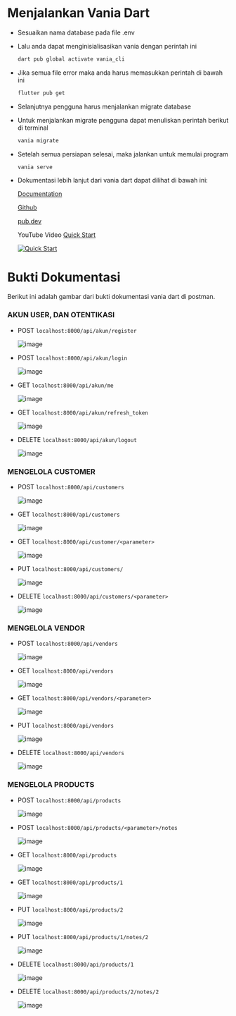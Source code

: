 # Menjalankan Vania Dart

- Sesuaikan nama database pada file .env
- Lalu anda dapat menginisialisasikan vania dengan perintah ini
  ```sh
  dart pub global activate vania_cli
  ```
- Jika semua file error maka anda harus memasukkan perintah di bawah ini
  ```sh
  flutter pub get
  ```
- Selanjutnya pengguna harus menjalankan migrate database
- Untuk menjalankan migrate pengguna dapat menuliskan perintah berikut di terminal
  ```sh
  vania migrate
  ```
- Setelah semua persiapan selesai, maka jalankan untuk memulai program
  ```sh
  vania serve
  ```
- Dokumentasi lebih lanjut dari vania dart dapat dilihat di bawah ini:

  [Documentation](https://vdart.dev)
  
  [Github](https://github.com/vania-dart/framework)
  
  [pub.dev](https://pub.dev/packages/vania)
  
  YouTube Video [Quick Start](https://www.youtube.com/watch?v=k8ol0F4bDKs)
  
  [![Quick Start](http://img.youtube.com/vi/k8ol0F4bDKs/0.jpg)](https://www.youtube.com/watch?v=k8ol0F4bDKs "Quick Start")


# Bukti Dokumentasi

Berikut ini adalah gambar dari bukti dokumentasi vania dart di postman.

### AKUN USER, DAN OTENTIKASI

- POST `localhost:8000/api/akun/register`
  
  ![image](https://github.com/user-attachments/assets/2efbeb59-614a-4b25-b27a-e9b36b109d44)

- POST `localhost:8000/api/akun/login`

  ![image](https://github.com/user-attachments/assets/a76a3e1d-8be4-40ad-9ea5-88a44f32872e)

- GET `localhost:8000/api/akun/me`

  ![image](https://github.com/user-attachments/assets/176bce92-80f2-4f12-87cb-553616f7218a)

- GET `localhost:8000/api/akun/refresh_token`

  ![image](https://github.com/user-attachments/assets/0d71e28c-f44f-4838-abaa-f9b502cf0eb0)

- DELETE `localhost:8000/api/akun/logout`

  ![image](https://github.com/user-attachments/assets/2c2300dd-8acf-46e1-8dac-65f95f5d67ed)


### MENGELOLA CUSTOMER

- POST `localhost:8000/api/customers`

  ![image](https://github.com/user-attachments/assets/19790639-2c65-48fa-9e8a-87e54a50f7fc)

- GET `localhost:8000/api/customers`

  ![image](https://github.com/user-attachments/assets/87bf3a4e-6453-448a-b04e-2079fa1271e5)

- GET `localhost:8000/api/customer/<parameter>`
  
  ![image](https://github.com/user-attachments/assets/c88ddd2e-46db-4386-ac42-e1de88e59a9d)

- PUT `localhost:8000/api/customers/`

  ![image](https://github.com/user-attachments/assets/e74871c4-d9f1-44d1-a35b-acb318859d4a)

- DELETE `localhost:8000/api/customers/<parameter>`

  ![image](https://github.com/user-attachments/assets/9c01fcb9-3e1f-4c51-8aba-a13f25372d4a)


### MENGELOLA VENDOR

- POST `localhost:8000/api/vendors`

  ![image](https://github.com/user-attachments/assets/e8457617-8c8a-4148-911f-8d4e7718cf92)

- GET `localhost:8000/api/vendors`

  ![image](https://github.com/user-attachments/assets/3ab2ac2d-19e3-43a6-8b98-13f4b529c7d6)

- GET `localhost:8000/api/vendors/<parameter>`

  ![image](https://github.com/user-attachments/assets/3088006e-ecb8-41f9-b650-bbf11d8ac5ed)

- PUT `localhost:8000/api/vendors`

  ![image](https://github.com/user-attachments/assets/650775f1-bb46-4bc2-bcee-f37e4e140866)

- DELETE `localhost:8000/api/vendors`

  ![image](https://github.com/user-attachments/assets/d174624b-7ba4-4ffa-b54b-ab9f2b8bc59c)


### MENGELOLA PRODUCTS

- POST `localhost:8000/api/products`

  ![image](https://github.com/user-attachments/assets/b8f94733-4f3c-4799-a181-98796ae63a4f)

- POST `localhost:8000/api/products/<parameter>/notes`

  ![image](https://github.com/user-attachments/assets/e7ab8d66-a743-4767-8be3-dcda2d910b32)

- GET `localhost:8000/api/products`

  ![image](https://github.com/user-attachments/assets/a5e6b6ab-d1c3-41eb-a760-97421f2a41b3)

- GET `localhost:8000/api/products/1`
  
  ![image](https://github.com/user-attachments/assets/b5fc6699-a88e-4b12-9ae2-0a6ae108f74f)

- PUT `localhost:8000/api/products/2`

  ![image](https://github.com/user-attachments/assets/4e03e9bd-5671-4fb1-9580-a7eec602a6a1)

- PUT `localhost:8000/api/products/1/notes/2`

  ![image](https://github.com/user-attachments/assets/cf33b4f0-f55d-4a47-abf5-66f0d48636ad)

- DELETE `localhost:8000/api/products/1`

  ![image](https://github.com/user-attachments/assets/b61cc71e-bac5-4a60-9b35-9ce71202b57c)

- DELETE `localhost:8000/api/products/2/notes/2`

  ![image](https://github.com/user-attachments/assets/063b3a0e-3082-4538-8cf2-e7bfdcbbb529)

